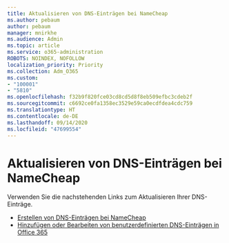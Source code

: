 ```yaml
---
title: Aktualisieren von DNS-Einträgen bei NameCheap
ms.author: pebaum
author: pebaum
manager: mnirkhe
ms.audience: Admin
ms.topic: article
ms.service: o365-administration
ROBOTS: NOINDEX, NOFOLLOW
localization_priority: Priority
ms.collection: Adm_O365
ms.custom:
- "100001"
- "5810"
ms.openlocfilehash: f32b9f820fce03cd8cd5d8f8eb509efbc3cdeb2f
ms.sourcegitcommit: c6692ce0fa1358ec3529e59ca0ecdfdea4cdc759
ms.translationtype: HT
ms.contentlocale: de-DE
ms.lasthandoff: 09/14/2020
ms.locfileid: "47699554"
---
```

# <a name="update-dns-records-at-namecheap"></a>Aktualisieren von DNS-Einträgen bei NameCheap

Verwenden Sie die nachstehenden Links zum Aktualisieren Ihrer DNS-Einträge.

- [Erstellen von DNS-Einträgen bei NameCheap](https://docs.microsoft.com/microsoft-365/admin/dns/create-dns-records-at-namecheap?view=o365-worldwide)
- [Hinzufügen oder Bearbeiten von benutzerdefinierten DNS-Einträgen in Office 365](https://docs.microsoft.com/microsoft-365/admin/setup/add-domain#add-or-edit-custom-dns-records)